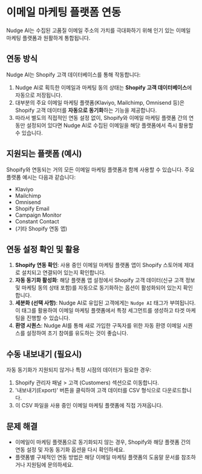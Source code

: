 # 이메일 마케팅 플랫폼 연동

Nudge AI는 수집된 고품질 이메일 주소의 가치를 극대화하기 위해 인기 있는 이메일 마케팅 플랫폼과 원활하게 통합됩니다.

## 연동 방식

Nudge AI는 Shopify 고객 데이터베이스를 통해 작동합니다:

1. Nudge AI로 획득한 이메일과 마케팅 동의 상태는 **Shopify 고객 데이터베이스**에 자동으로 저장됩니다.
2. 대부분의 주요 이메일 마케팅 플랫폼(Klaviyo, Mailchimp, Omnisend 등)은 Shopify 고객 데이터를 **자동으로 동기화**하는 기능을 제공합니다.
3. 따라서 별도의 직접적인 연동 설정 없이, Shopify와 이메일 마케팅 플랫폼 간의 연동만 설정되어 있다면 Nudge AI로 수집된 이메일을 해당 플랫폼에서 즉시 활용할 수 있습니다.

## 지원되는 플랫폼 (예시)

Shopify와 연동되는 거의 모든 이메일 마케팅 플랫폼과 함께 사용할 수 있습니다. 주요 플랫폼 예시는 다음과 같습니다:

- Klaviyo
- Mailchimp
- Omnisend
- Shopify Email
- Campaign Monitor
- Constant Contact
- (기타 Shopify 연동 앱)

## 연동 설정 확인 및 활용

1. **Shopify 연동 확인**: 사용 중인 이메일 마케팅 플랫폼 앱이 Shopify 스토어에 제대로 설치되고 연결되어 있는지 확인합니다.
2. **자동 동기화 활성화**: 해당 플랫폼 앱 설정에서 Shopify 고객 데이터(신규 고객 정보 및 마케팅 동의 상태 포함)를 자동으로 동기화하는 옵션이 활성화되어 있는지 확인합니다.
3. **세분화 (선택 사항)**: Nudge AI로 유입된 고객에게는 `Nudge AI` 태그가 부여됩니다. 이 태그를 활용하여 이메일 마케팅 플랫폼에서 특정 세그먼트를 생성하고 타겟 마케팅을 진행할 수 있습니다.
4. **환영 시퀀스**: Nudge AI를 통해 새로 가입한 구독자를 위한 자동 환영 이메일 시퀀스를 설정하여 초기 참여를 유도하는 것이 좋습니다.

## 수동 내보내기 (필요시)

자동 동기화가 지원되지 않거나 특정 시점의 데이터가 필요한 경우:

1. Shopify 관리자 패널 > 고객 (Customers) 섹션으로 이동합니다.
2. '내보내기(Export)' 버튼을 클릭하여 고객 데이터를 CSV 형식으로 다운로드합니다.
3. 이 CSV 파일을 사용 중인 이메일 마케팅 플랫폼에 직접 가져옵니다.

## 문제 해결

- 이메일이 마케팅 플랫폼으로 동기화되지 않는 경우, Shopify와 해당 플랫폼 간의 연동 설정 및 자동 동기화 옵션을 다시 확인하세요.
- 플랫폼별 구체적인 연동 방법은 해당 이메일 마케팅 플랫폼의 도움말 문서를 참조하거나 지원팀에 문의하세요.
